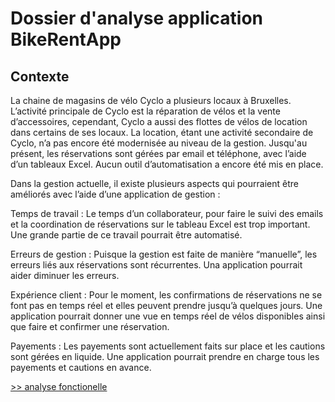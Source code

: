 # Dossier d'analyse application BikeRentApp #
## Contexte ##

La chaine de magasins de vélo Cyclo a plusieurs locaux à Bruxelles. L’activité principale de Cyclo est la réparation de vélos et la vente d’accessoires, cependant, Cyclo a aussi des flottes de vélos de location dans certains de ses locaux. La location, étant une activité secondaire de Cyclo, n’a pas encore été modernisée au niveau de la gestion. Jusqu'au présent, les réservations sont gérées par email et téléphone, avec l’aide d’un tableaux Excel. Aucun outil d’automatisation a encore été mis en place.  

Dans la gestion actuelle, il existe plusieurs aspects qui pourraient être améliorés avec l’aide d’une application de gestion :  

Temps de travail : Le temps d’un collaborateur, pour faire le suivi des emails et la coordination de réservations sur le tableau Excel est trop important. Une grande partie de ce travail pourrait être automatisé. 

Erreurs de gestion : Puisque la gestion est faite de manière “manuelle”, les erreurs liés aux réservations sont récurrentes. Una application pourrait aider diminuer les erreurs.   

Expérience client : Pour le moment, les confirmations de réservations ne se font pas en temps réel et elles peuvent prendre jusqu’à quelques jours. Une application pourrait donner une vue en temps réel de vélos disponibles ainsi que faire et confirmer une réservation.  

Payements : Les payements sont actuellement faits sur place et les cautions sont gérées en liquide. Une application pourrait prendre en charge tous les payements et cautions en avance. 

[>> analyse fonctionelle](02-analyse-fonctionelle.md)
